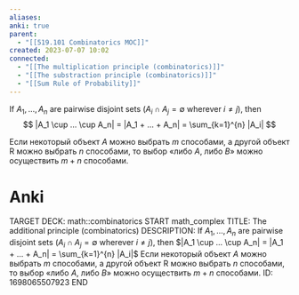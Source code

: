 ```yaml
---
aliases: 
anki: true
parent:
  - "[[519.101 Combinatorics MOC]]"
created: 2023-07-07 10:02
connected:
  - "[[The multiplication principle (combinatorics)]]"
  - "[[The substraction principle (combinatorics)]]"
  - "[[Sum Rule of Probability]]"
---
```

If $A_1,..., A_n$ are pairwise disjoint sets ($A_i \cap A_j = \emptyset$  wherever $i \neq j$), then
$$
|A_1 \cup ... \cup A_n| = |A_1 + ... + A_n| = \sum_{k=1}^{n} |A_i|
$$

Если некоторый объект $А$ можно выбрать $m$ способами, а другой объект R можно выбрать $n$ способами, то выбор «либо $А$, либо $В$» можно осуществить $m + n$ способами.

# Anki
TARGET DECK: math::combinatorics
START
math_complex
TITLE: The additional principle (combinatorics)
DESCRIPTION: If $A_1,..., A_n$ are pairwise disjoint sets ($A_i \cap A_j = \emptyset$  wherever $i \neq j$), then
$|A_1 \cup ... \cup A_n| = |A_1 + ... + A_n| = \sum_{k=1}^{n} |A_i|$
Если некоторый объект $А$ можно выбрать $m$ способами, а другой объект R можно выбрать $n$ способами, то выбор «либо $А$, либо $В$» можно осуществить $m + n$ способами.
ID: 1698065507923
END